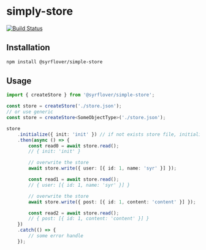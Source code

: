 # simply-store

[![Build Status](https://travis-ci.org/syrflover/simply-store.png?branch=master)](https://travis-ci.org/syrflover/simply-store)

## Installation

```sh
npm install @syrflover/simple-store
```

## Usage

```ts
import { createStore } from '@syrflover/simple-store';

const store = createStore('./store.json');
// or use generic
const store = createStore<SomeObjectType>('./store.json');

store
    .initialize({ init: 'init' }) // if not exists store file, initialize store with init value
    .then(async () => {
        const read0 = await store.read();
        // { init: 'init' }

        // overwrite the store
        await store.write({ user: [{ id: 1, name: 'syr' }] });

        const read1 = await store.read();
        // { user: [{ id: 1, name: 'syr' }] }

        // overwrite the store
        await store.write({ post: [{ id: 1, content: 'content' }] });

        const read2 = await store.read();
        // { post: [{ id: 1, content: 'content' }] }
    })
    .catch(() => {
        // some error handle
    });
```
